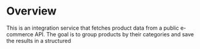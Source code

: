 # Overview 
This is an integration service that fetches product data from a public e-commerce API. The goal is to group products by their categories and save the results in a structured 